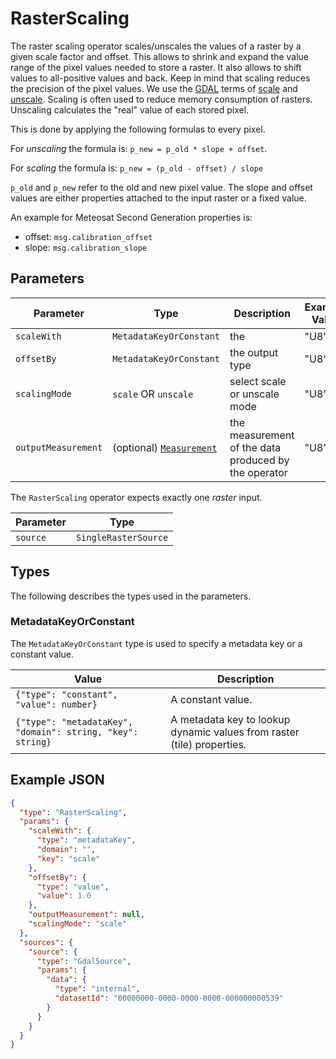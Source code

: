 # RasterScaling

The raster scaling operator scales/unscales the values of a raster by a given scale factor and offset.
This allows to shrink and expand the value range of the pixel values needed to store a raster. It also allows to shift values to all-positive values and back. Keep in mind that scaling reduces the precision of the pixel values. We use the [GDAL](https://gdal.org/index.html) terms of [scale](https://gdal.org/programs/gdal_translate.html#cmdoption-gdal_translate-scale) and [unscale](https://gdal.org/programs/gdal_translate.html#cmdoption-gdal_translate-unscale). Scaling is often used to reduce memory consumption of rasters. Unscaling calculates the "real" value of each stored pixel.

This is done by applying the following formulas to every pixel.

For _unscaling_ the formula is: `p_new = p_old * slope + offset`.

For _scaling_ the formula is: `p_new = (p_old - offset) / slope`

`p_old` and `p_new` refer to the old and new pixel value. The slope and offset values are either properties attached to the input raster or a fixed value.

An example for Meteosat Second Generation properties is:

- offset: `msg.calibration_offset`
- slope: `msg.calibration_slope`

## Parameters

| Parameter           | Type                                                  | Description                                          | Example Value |
| ------------------- | ----------------------------------------------------- | ---------------------------------------------------- | ------------- |
| `scaleWith`         | `MetadataKeyOrConstant`                               | the                                                  | "U8"          |
| `offsetBy`          | `MetadataKeyOrConstant`                               | the output type                                      | "U8"          |
| `scalingMode`       | `scale` OR `unscale`                                  | select scale or unscale mode                         | "U8"          |
| `outputMeasurement` | (optional) [`Measurement`](/datatypes/measurement.md) | the measurement of the data produced by the operator | "U8"          |

The `RasterScaling` operator expects exactly one _raster_ input.

| Parameter | Type                 |
| --------- | -------------------- |
| `source`  | `SingleRasterSource` |

## Types

The following describes the types used in the parameters.

### MetadataKeyOrConstant

The `MetadataKeyOrConstant` type is used to specify a metadata key or a constant value.

| Value                                                      | Description                                                            |
| ---------------------------------------------------------- | ---------------------------------------------------------------------- |
| `{"type": "constant", "value": number}`                    | A constant value.                                                      |
| `{"type": "metadataKey", "domain": string, "key": string}` | A metadata key to lookup dynamic values from raster (tile) properties. |

## Example JSON

```json
{
  "type": "RasterScaling",
  "params": {
    "scaleWith": {
      "type": "metadataKey",
      "domain": "",
      "key": "scale"
    },
    "offsetBy": {
      "type": "value",
      "value": 1.0
    },
    "outputMeasurement": null,
    "scalingMode": "scale"
  },
  "sources": {
    "source": {
      "type": "GdalSource",
      "params": {
        "data": {
          "type": "internal",
          "datasetId": "00000000-0000-0000-0000-000000000539"
        }
      }
    }
  }
}
```

